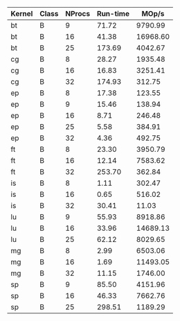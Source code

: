 |    Kernel | Class | NProcs |        Run-time |        MOp/s     |
|-----------|-------|--------|-----------------|------------------|
|        bt |     B |      9 |           71.72 |          9790.99 |
|        bt |     B |     16 |           41.38 |         16968.60 |
|        bt |     B |     25 |          173.69 |          4042.67 |
|        cg |     B |      8 |           28.27 |          1935.48 |
|        cg |     B |     16 |           16.83 |          3251.41 |
|        cg |     B |     32 |          174.93 |           312.75 |
|        ep |     B |      8 |           17.38 |           123.55 |
|        ep |     B |      9 |           15.46 |           138.94 |
|        ep |     B |     16 |            8.71 |           246.48 |
|        ep |     B |     25 |            5.58 |           384.91 |
|        ep |     B |     32 |            4.36 |           492.75 |
|        ft |     B |      8 |           23.30 |          3950.79 |
|        ft |     B |     16 |           12.14 |          7583.62 |
|        ft |     B |     32 |          253.70 |           362.84 |
|        is |     B |      8 |            1.11 |           302.47 |
|        is |     B |     16 |            0.65 |           516.02 |
|        is |     B |     32 |           30.41 |            11.03 |
|        lu |     B |      9 |           55.93 |          8918.86 |
|        lu |     B |     16 |           33.96 |         14689.13 |
|        lu |     B |     25 |           62.12 |          8029.65 |
|        mg |     B |      8 |            2.99 |          6503.06 |
|        mg |     B |     16 |            1.69 |         11493.05 |
|        mg |     B |     32 |           11.15 |          1746.00 |
|        sp |     B |      9 |           85.50 |          4151.96 |
|        sp |     B |     16 |           46.33 |          7662.76 |
|        sp |     B |     25 |          298.51 |          1189.29 |
